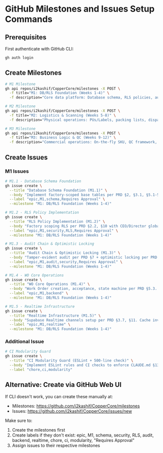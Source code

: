 # GitHub Milestones and Issues Setup Commands

## Prerequisites
First authenticate with GitHub CLI:
```bash
gh auth login
```

## Create Milestones

```bash
# M1 Milestone
gh api repos/i2kashif/CopperCore/milestones -X POST \
  -f title="M1: DB/RLS Foundation (Weeks 1-4)" \
  -f description="Core data platform: Database schema, RLS policies, audit chain, WO operations, realtime infrastructure"

# M2 Milestone  
gh api repos/i2kashif/CopperCore/milestones -X POST \
  -f title="M2: Logistics & Scanning (Weeks 5-8)" \
  -f description="Physical operations: PUs/Labels, packing lists, dispatch notes, GRN discrepancies"

# M3 Milestone
gh api repos/i2kashif/CopperCore/milestones -X POST \
  -f title="M3: Business Logic & QC (Weeks 9-12)" \
  -f description="Commercial operations: On-the-fly SKU, QC framework, customer/pricing, performance"
```

## Create Issues

### M1 Issues

```bash
# M1.1 - Database Schema Foundation
gh issue create \
  --title "Database Schema Foundation (M1.1)" \
  --body "Implement factory-scoped base tables per PRD §2, §3.1, §5.1-5.5. Includes factories, users, product families with configurable attributes, and core entity tables (WO, SKU, lots, PUs) with version fields for optimistic locking. Maps to acceptance test PRD §12.1 (WO Materials Integrity)." \
  --label "epic,M1,schema,Requires Approval" \
  --milestone "M1: DB/RLS Foundation (Weeks 1-4)"

# M1.2 - RLS Policy Implementation  
gh issue create \
  --title "RLS Policy Implementation (M1.2)" \
  --body "Factory scoping RLS per PRD §2.2, §10 with CEO/Director global bypass per PRD §2.1. Use playbook docs/prompts/rls_policy.md. Maps to acceptance test PRD §12.7 (Realtime Scope verification)." \
  --label "epic,M1,security,RLS,Requires Approval" \
  --milestone "M1: DB/RLS Foundation (Weeks 1-4)"

# M1.3 - Audit Chain & Optimistic Locking
gh issue create \
  --title "Audit Chain & Optimistic Locking (M1.3)" \
  --body "Tamper-evident audit per PRD §7 + optimistic locking per PRD §3.7. Use playbooks docs/prompts/audit_chain.md and docs/prompts/optimistic_locking.md. Includes backdating controls for CEO/Director per PRD §2.3." \
  --label "epic,M1,audit,security,Requires Approval" \
  --milestone "M1: DB/RLS Foundation (Weeks 1-4)"

# M1.4 - WO Core Operations
gh issue create \
  --title "WO Core Operations (M1.4)" \
  --body "Work Order creation, acceptance, state machine per PRD §5.3. Material issue/return with lot tracking, production logs with machine requirements. Maps to acceptance test PRD §12.1 (Cannot return > issued per lot)." \
  --label "epic,M1,backend" \
  --milestone "M1: DB/RLS Foundation (Weeks 1-4)"

# M1.5 - Realtime Infrastructure
gh issue create \
  --title "Realtime Infrastructure (M1.5)" \
  --body "Supabase Realtime channels setup per PRD §3.7, §11. Cache invalidation keys, frontend realtime hooks foundation. Maps to acceptance test PRD §12.4 (DN reject → realtime update)." \
  --label "epic,M1,realtime" \
  --milestone "M1: DB/RLS Foundation (Weeks 1-4)"
```

### Additional Issue

```bash
# CI Modularity Guard
gh issue create \
  --title "CI Modularity Guard (ESLint + 500-line check)" \
  --body "Implement ESLint rules and CI checks to enforce CLAUDE.md §13 modularity caps: files <500 lines, functions <80 lines, complexity ≤12." \
  --label "chore,ci,modularity"
```

## Alternative: Create via GitHub Web UI

If CLI doesn't work, you can create these manually at:
- Milestones: https://github.com/i2kashif/CopperCore/milestones
- Issues: https://github.com/i2kashif/CopperCore/issues/new

Make sure to:
1. Create the milestones first
2. Create labels if they don't exist: epic, M1, schema, security, RLS, audit, backend, realtime, chore, ci, modularity, "Requires Approval"
3. Assign issues to their respective milestones